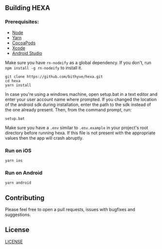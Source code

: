 ## Building HEXA

### Prerequisites:

- [Node](https://nodejs.org/en/)
- [Yarn](https://yarnpkg.com/lang/en/)
- [CocoaPods](https://cocoapods.org/)
- [Xcode](https://developer.apple.com/xcode/)
- [Android Studio](https://developer.android.com/studio)

Make sure you have `rn-nodeify` as a global dependency. If you don't, run `npm install -g rn-nodeify` to install it.

```
git clone https://github.com/bithyve/hexa.git
cd hexa
yarn install
```

In case you're using a windows machine, open setup.bat in a text editor and enter your user account name where prompted. If you changed the location of the android sdk during installation, enter the path to the sdk instead of the one already present.
Then, from the command prompt, run:

```
setup.bat
```

Make sure you have a `.env` similar to `.env.example` in your project's root directory before running hexa. If this file is not present with the appropriate values then the app will crash abruptly.

### Run on iOS

```
yarn ios
```

### Run on Android

```
yarn android
```

## Contributing

Please feel free to open a pull requests, issues with bugfixes and suggestions.

## License

[LICENSE](LICENSE)
